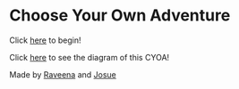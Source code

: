 # Choose Your Own Adventure

Click [here](mms.md) to begin!

Click [here](https://docs.google.com/a/hstat.org/drawings/d/1B5-mbtIgnHEP6lk-dLOJp-BKGVjHCojDJxoAMA2lYu0/edit?usp=sharing) to see the diagram of this CYOA!

Made by [Raveena](https://github.com/ravennas1025) and  [Josue](https://github.com//josuem9217)